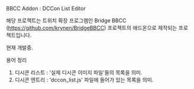 BBCC Addon : DCCon List Editor



해당 프로젝트는 트위치 확장 프로그램인 Bridge BBCC (https://github.com/krynen/BridgeBBCC) 프로젝트의 애드온으로 제작되는 프로젝트입니다.

현재 개발중.


용어 정리
1. 디시콘 리스트 : '실제 디시콘 이미지 파일'들의 목록을 의미.
2. 디시콘 엔트리 : 'dccon_list.js' 파일에 들어가 있는 목록을 의미.
